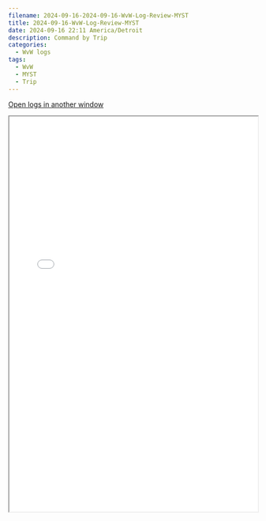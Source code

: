 ```yaml
---
filename: 2024-09-16-2024-09-16-WvW-Log-Review-MYST
title: 2024-09-16-WvW-Log-Review-MYST
date: 2024-09-16 22:11 America/Detroit
description: Command by Trip
categories:
  - WvW logs
tags:
  - WvW
  - MYST
  - Trip
---
```

 <a href="/assets/wvwlogs/reports20240916_MYST.html#202409162207-WvW-Log-Review" target="_blank">Open logs in another window</a>

<iframe src="/assets/wvwlogs/reports20240916_MYST.html#202409162207-WvW-Log-Review" width="100%" height="800" style="display:block; margin: 0 auto;"> </iframe>